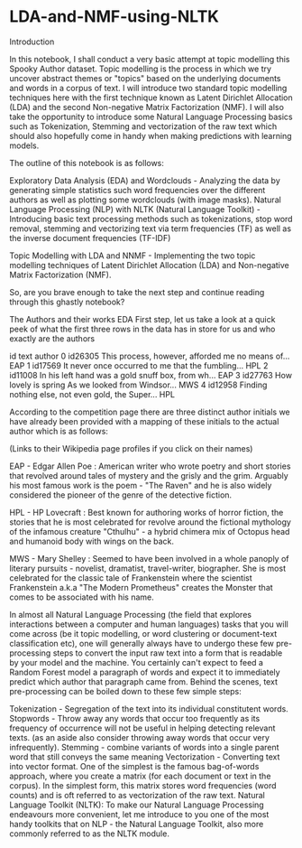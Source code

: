 # LDA-and-NMF-using-NLTK
Introduction


In this notebook, I shall conduct a very basic attempt at topic modelling this Spooky Author dataset. Topic modelling is the process in which we try uncover abstract themes or "topics" based on the underlying documents and words in a corpus of text. I will introduce two standard topic modelling techniques here with the first technique known as Latent Dirichlet Allocation (LDA) and the second Non-negative Matrix Factorization (NMF). I will also take the opportunity to introduce some Natural Language Processing basics such as Tokenization, Stemming and vectorization of the raw text which should also hopefully come in handy when making predictions with learning models.

The outline of this notebook is as follows:

Exploratory Data Analysis (EDA) and Wordclouds - Analyzing the data by generating simple statistics such word frequencies over the different authors as well as plotting some wordclouds (with image masks).
Natural Language Processing (NLP) with NLTK (Natural Language Toolkit) - Introducing basic text processing methods such as tokenizations, stop word removal, stemming and vectorizing text via term frequencies (TF) as well as the inverse document frequencies (TF-IDF)

Topic Modelling with LDA and NNMF - Implementing the two topic modelling techniques of Latent Dirichlet Allocation (LDA) and Non-negative Matrix Factorization (NMF).

So, are you brave enough to take the next step and continue reading through this ghastly notebook?


The Authors and their works EDA
First step, let us take a look at a quick peek of what the first three rows in the data has in store for us and who exactly are the authors

id	text	author
0	id26305	This process, however, afforded me no means of...	EAP
1	id17569	It never once occurred to me that the fumbling...	HPL
2	id11008	In his left hand was a gold snuff box, from wh...	EAP
3	id27763	How lovely is spring As we looked from Windsor...	MWS
4	id12958	Finding nothing else, not even gold, the Super...	HPL

According to the competition page there are three distinct author initials we have already been provided with a mapping of these initials to the actual author which is as follows:

(Links to their Wikipedia page profiles if you click on their names)

EAP - Edgar Allen Poe : American writer who wrote poetry and short stories that revolved around tales of mystery and the grisly and the grim. Arguably his most famous work is the poem - "The Raven" and he is also widely considered the pioneer of the genre of the detective fiction.

HPL - HP Lovecraft : Best known for authoring works of horror fiction, the stories that he is most celebrated for revolve around the fictional mythology of the infamous creature "Cthulhu" - a hybrid chimera mix of Octopus head and humanoid body with wings on the back.

MWS - Mary Shelley : Seemed to have been involved in a whole panoply of literary pursuits - novelist, dramatist, travel-writer, biographer. She is most celebrated for the classic tale of Frankenstein where the scientist Frankenstein a.k.a "The Modern Prometheus" creates the Monster that comes to be associated with his name.


In almost all Natural Language Processing (the field that explores interactions between a computer and human languages) tasks that you will come across (be it topic modelling, or word clustering or document-text classification etc), one will generally always have to undergo these few pre-processing steps to convert the input raw text into a form that is readable by your model and the machine. You certainly can't expect to feed a Random Forest model a paragraph of words and expect it to immediately predict which author that paragraph came from. Behind the scenes, text pre-processing can be boiled down to these few simple steps:

Tokenization - Segregation of the text into its individual constitutent words.
Stopwords - Throw away any words that occur too frequently as its frequency of occurrence will not be useful in helping detecting relevant texts. (as an aside also consider throwing away words that occur very infrequently).
Stemming - combine variants of words into a single parent word that still conveys the same meaning
Vectorization - Converting text into vector format. One of the simplest is the famous bag-of-words approach, where you create a matrix (for each document or text in the corpus). In the simplest form, this matrix stores word frequencies (word counts) and is oft referred to as vectorization of the raw text.
Natural Language Toolkit (NLTK): To make our Natural Language Processing endeavours more convenient, let me introduce to you one of the most handy toolkits that on NLP - the Natural Language Toolkit, also more commonly referred to as the NLTK module. 
